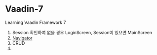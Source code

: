 # Vaadin-7
Learning Vaadin Framework 7

1. Session 확인하여 없을 경우 LoginScreen, Session이 있으면 MainScreen
2. <a href="https://vaadin.com/docs/v7/framework/advanced/advanced-navigator.html">Navigator</a>
3. CRUD
4. 

